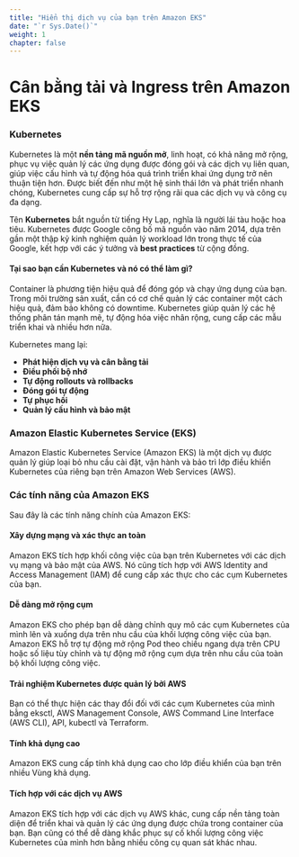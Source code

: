 ```yaml
---
title: "Hiển thị dịch vụ của bạn trên Amazon EKS"
date: "`r Sys.Date()`"
weight: 1
chapter: false
---
```


# Cân bằng tải và Ingress trên Amazon EKS

### Kubernetes

Kubernetes là một **nền tảng mã nguồn mở**, linh hoạt, có khả năng mở rộng, phục vụ việc quản lý các ứng dụng được đóng gói và các dịch vụ liên quan, giúp việc cấu hình và tự động hóa quá trình triển khai ứng dụng trở nên thuận tiện hơn. Được biết đến như một hệ sinh thái lớn và phát triển nhanh chóng, Kubernetes cung cấp sự hỗ trợ rộng rãi qua các dịch vụ và công cụ đa dạng.

Tên **Kubernetes** bắt nguồn từ tiếng Hy Lạp, nghĩa là người lái tàu hoặc hoa tiêu. Kubernetes được Google công bố mã nguồn vào năm 2014, dựa trên gần một thập kỷ kinh nghiệm quản lý workload lớn trong thực tế của Google, kết hợp với các ý tưởng và **best practices** từ cộng đồng.

#### Tại sao bạn cần Kubernetes và nó có thể làm gì?

Container là phương tiện hiệu quả để đóng góp và chạy ứng dụng của bạn. Trong môi trường sản xuất, cần có cơ chế quản lý các container một cách hiệu quả, đảm bảo không có downtime. Kubernetes giúp quản lý các hệ thống phân tán mạnh mẽ, tự động hóa việc nhân rộng, cung cấp các mẫu triển khai và nhiều hơn nữa.

Kubernetes mang lại:

- **Phát hiện dịch vụ và cân bằng tải**
- **Điều phối bộ nhớ**
- **Tự động rollouts và rollbacks**
- **Đóng gói tự động**
- **Tự phục hồi**
- **Quản lý cấu hình và bảo mật**

### Amazon Elastic Kubernetes Service (EKS)
Amazon Elastic Kubernetes Service (Amazon EKS) là một dịch vụ được quản lý giúp loại bỏ nhu cầu cài đặt, vận hành và bảo trì lớp điều khiển Kubernetes của riêng bạn trên Amazon Web Services (AWS).

### Các tính năng của Amazon EKS
Sau đây là các tính năng chính của Amazon EKS:

#### Xây dựng mạng và xác thực an toàn
Amazon EKS tích hợp khối công việc của bạn trên Kubernetes với các dịch vụ mạng và bảo mật của AWS. Nó cũng tích hợp với AWS Identity and Access Management (IAM) để cung cấp xác thực cho các cụm Kubernetes của bạn.

#### Dễ dàng mở rộng cụm
Amazon EKS cho phép bạn dễ dàng chỉnh quy mô các cụm Kubernetes của mình lên và xuống dựa trên nhu cầu của khối lượng công việc của bạn. Amazon EKS hỗ trợ tự động mở rộng Pod theo chiều ngang dựa trên CPU hoặc số liệu tùy chỉnh và tự động mở rộng cụm dựa trên nhu cầu của toàn bộ khối lượng công việc.

#### Trải nghiệm Kubernetes được quản lý bởi AWS
Bạn có thể thực hiện các thay đổi đối với các cụm Kubernetes của mình bằng eksctl, AWS Management Console, AWS Command Line Interface (AWS CLI), API, kubectl và Terraform.

#### Tính khả dụng cao
Amazon EKS cung cấp tính khả dụng cao cho lớp điều khiển của bạn trên nhiều Vùng khả dụng.

#### Tích hợp với các dịch vụ AWS
Amazon EKS tích hợp với các dịch vụ AWS khác, cung cấp nền tảng toàn diện để triển khai và quản lý các ứng dụng được chứa trong container của bạn. Bạn cũng có thể dễ dàng khắc phục sự cố khối lượng công việc Kubernetes của mình hơn bằng nhiều công cụ quan sát khác nhau.